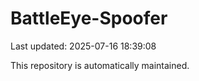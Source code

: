 # BattleEye-Spoofer

Last updated: 2025-07-16 18:39:08

This repository is automatically maintained.
